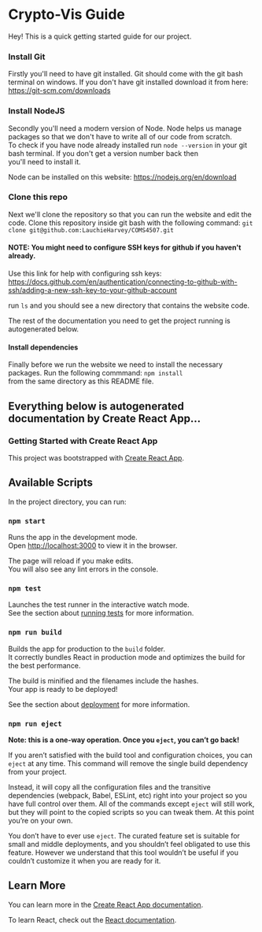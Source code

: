 # Crypto-Vis Guide

Hey! This is a quick getting started guide for our project.

### Install Git
Firstly you'll need to have git installed.
Git should come with the git bash terminal on windows.
If you don't have git installed download it from here: https://git-scm.com/downloads


### Install NodeJS
Secondly you'll need a modern version of Node. Node helps us manage packages so that we don't have to write all of our code from scratch.  
To check if you have node already installed run `node --version` in your git bash terminal. If you don't get a version number back then  
you'll need to install it. 

Node can be installed on this website: https://nodejs.org/en/download

### Clone this repo

Next we'll clone the repository so that you can run the website and edit the code.
Clone this repository inside git bash with the following command:
`git clone git@github.com:LauchieHarvey/COMS4507.git`

#### NOTE: You might need to configure SSH keys for github if you haven't already.
Use this link for help with configuring ssh keys: https://docs.github.com/en/authentication/connecting-to-github-with-ssh/adding-a-new-ssh-key-to-your-github-account

run `ls` and you should see a new directory that contains the website code.

The rest of the documentation you need to get the project running is autogenerated below.

#### Install dependencies
Finally before we run the website we need to install the necessary packages.
Run the following commmand: 
`npm install`  
from the same directory as this README file.


## Everything below is autogenerated documentation by Create React App...


### Getting Started with Create React App

This project was bootstrapped with [Create React App](https://github.com/facebook/create-react-app).

## Available Scripts

In the project directory, you can run:

### `npm start`

Runs the app in the development mode.\
Open [http://localhost:3000](http://localhost:3000) to view it in the browser.

The page will reload if you make edits.\
You will also see any lint errors in the console.

### `npm test`

Launches the test runner in the interactive watch mode.\
See the section about [running tests](https://facebook.github.io/create-react-app/docs/running-tests) for more information.

### `npm run build`

Builds the app for production to the `build` folder.\
It correctly bundles React in production mode and optimizes the build for the best performance.

The build is minified and the filenames include the hashes.\
Your app is ready to be deployed!

See the section about [deployment](https://facebook.github.io/create-react-app/docs/deployment) for more information.

### `npm run eject`

**Note: this is a one-way operation. Once you `eject`, you can’t go back!**

If you aren’t satisfied with the build tool and configuration choices, you can `eject` at any time. This command will remove the single build dependency from your project.

Instead, it will copy all the configuration files and the transitive dependencies (webpack, Babel, ESLint, etc) right into your project so you have full control over them. All of the commands except `eject` will still work, but they will point to the copied scripts so you can tweak them. At this point you’re on your own.

You don’t have to ever use `eject`. The curated feature set is suitable for small and middle deployments, and you shouldn’t feel obligated to use this feature. However we understand that this tool wouldn’t be useful if you couldn’t customize it when you are ready for it.

## Learn More

You can learn more in the [Create React App documentation](https://facebook.github.io/create-react-app/docs/getting-started).

To learn React, check out the [React documentation](https://reactjs.org/).
